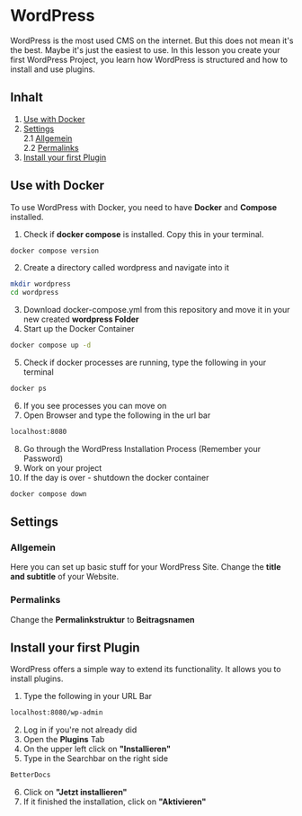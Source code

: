# WordPress
WordPress is the most used CMS on the internet. But this does not mean it's the best. Maybe it's just the easiest to use. In this lesson you create your first WordPress Project, you learn how WordPress is structured and how to install and use plugins.


## Inhalt
1. [Use with Docker](#use-with-docker)  
2. [Settings](#settings)  
    2.1 [Allgemein](#allgemein)  
    2.2 [Permalinks](#permalinks)  
3. [Install your first Plugin](#install-your-first-plugin)  




## Use with Docker
To use WordPress with Docker, you need to have **Docker** and **Compose** installed.

1. Check if **docker compose** is installed. Copy this in your terminal.
```bash
docker compose version
```
2. Create a directory called wordpress and navigate into it
```bash
mkdir wordpress
cd wordpress
```
3. Download docker-compose.yml from this repository and move it in your new created **wordpress Folder**
4. Start up the Docker Container
```bash
docker compose up -d
```
5. Check if docker processes are running, type the following in your terminal
```bash
docker ps
```
6. If you see processes you can move on
7. Open Browser and type the following in the url bar
```bash
localhost:8080
```
8. Go through the WordPress Installation Process (Remember your Password)
9. Work on your project
10. If the day is over - shutdown the docker container
```bash
docker compose down
```

## Settings

### Allgemein
Here you can set up basic stuff for your WordPress Site. Change the **title and subtitle** of your Website.

### Permalinks
Change the **Permalinkstruktur** to **Beitragsnamen**


## Install your first Plugin
WordPress offers a simple way to extend its functionality. It allows you to install plugins.

1. Type the following in your URL Bar
```bash
localhost:8080/wp-admin
```
2. Log in if you're not already did
3. Open the **Plugins** Tab
4. On the upper left click on **"Installieren"**
5. Type in the Searchbar on the right side
```bash
BetterDocs
```
6. Click on **"Jetzt installieren"**
7. If it finished the installation, click on **"Aktivieren"**




